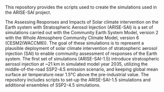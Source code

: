 This repository provides the scripts used to create the simulations used in the ARISE-SAI project. 

The Assessing Responses and Impacts of Solar climate intervention on the Earth system with Stratospheric Aerosol Injection (ARISE-SAI) is a set of simulations carried out with the Community Earth System Model, version 2 with the Whole Atmosphere Community Climate Model, version 6 (CESM2(WACCM6)).  The goal of these simulations is to represent a plausible deployment of solar climate intervention of stratospheric aerosol injection (SAI) to enable community assessment of responses of the Earth system. The first set of simulations (ARISE-SAI-1.5) introduce stratospheric aerosol injection at ~21 km in simulated model year 2035, utilizing the middle-of-the-road SSP2-4.5 emission scenario, and keeping global mean surface air temperature near 1.5°C above the pre-industrial value.  The repository includes scripts to set-up the ARISE-SAI-1.5 simulations and additional ensembles of SSP2-4.5 simulations.
